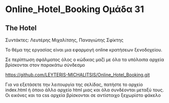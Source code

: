 # Online_Hotel_Booking Ομάδα 31
## The Hotel
Συντάκτες: Λευτέρης Μιχαλίτσης, Παναγιώτης Σφίκτης

Το θέμα της εργασίας είναι μια εφαρμογή online κρατήσεων ξενοδοχείου.

Σε περίπτωση σφάλματος όλος ο κώδικας μαζί με όλα τα υπόλοιπα αρχεία βρίσκονται στον παρακάτω σύνδεσμο

https://github.com/LEYTERIS-MICHALITSIS/Online_Hotel_Booking.git

Για να εξετάσετε την λειτουργία της σελίδας, πατήστε το αρχείο index.html
ή όποιο άλλο αρχείο html μιας και όλα συνδέονται μεταξύ τους.
Οι εικόνες και τα css αρχεία βρίσκονται σε αντίστοιχο ξεχωρίστο φάκελο